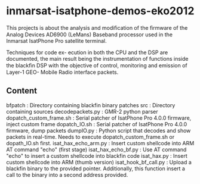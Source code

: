 inmarsat-isatphone-demos-eko2012
================================

This projects is about the analysis and modiﬁcation of the ﬁrmware of the Analog Devices AD6900 (LeMans) Baseband processor used in the Inmarsat IsatPhone Pro satellite terminal.

Techniques for code ex- ecution in both the CPU and the DSP are documented, the main result being the instrumentation of functions inside the blackﬁn DSP with the objective of control, monitoring and emission of Layer-1 GEO- Mobile Radio interface packets.


Content
-------

bfpatch : Directory containing blackfin binary patches
src : Directory containing sources
decodepackets.py : GMR-2 python parser
dopatch_custom_frame.sh : Serial patcher of IsatPhone Pro 4.0.0 firmware, inject custom frame
dopatch_IO.sh : Serial patcher of IsatPhone Pro 4.0.0 firmware, dump packets
dumpIO.py : Python script that decodes and show packets in real-time. Needs to execute dopatch_custom_frame.sh or dopath_IO.sh first.
isat_hax_echo_arm.py : Insert custom shellcode into ARM AT command "echo" (first stage)
isat_hax_echo_bf.py : Use AT command "echo" to insert a custom shellcode into blackfin code
isat_hax.py : Insert custom shellcode into ARM (thumb version)
isat_hook_bf_call.py : Upload a blackfin binary to the provided pointer. Additionally, this function insert a call to the binary into a second address provided.
